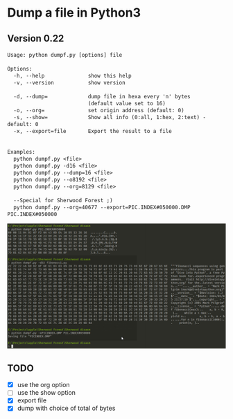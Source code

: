 # Dump a file in Python3

## Version 0.22

```
Usage: python dumpf.py [options] file

Options:
  -h, --help              show this help
  -v, --version           show version

  -d, --dump=             dump file in hexa every 'n' bytes
                          (default value set to 16)
  -o, --org=              set origin address (default: 0)
  -s, --show=             Show all info (0:all, 1:hex, 2:text) - default: 0
  -x, --export=file       Export the result to a file


Examples:
  python dumpf.py <file>
  python dumpf.py -d16 <file>
  python dumpf.py --dump=16 <file>
  python dumpf.py --o8192 <file>
  python dumpf.py --org=8129 <file>

  --Special for Sherwood Forest ;)
  python dumpf.py --org=40677 --export=PIC.INDEX#050000.DMP PIC.INDEX#050000
```

![Screenshot](https://github.com/flaith-nycd/dump/blob/master/screenshot.png)

## TODO

- [x] use the org option
- [ ] use the show option
- [x] export file
- [x] dump with choice of total of bytes
